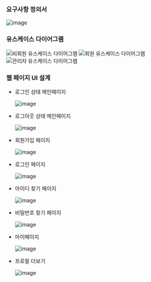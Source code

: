 ### 요구사항 정의서
![image](https://github.com/user-attachments/assets/46528ea5-ba34-4a81-af53-4c7e4677ccbc)


### 유스케이스 다이어그램
![비회원 유스케이스 다이어그램](https://github.com/user-attachments/assets/412dee2a-f18c-487d-aac9-8855975f3584)
![회원 유스케이스 다이어그램](https://github.com/user-attachments/assets/c08e18d3-c9ef-4505-ad9c-4ab4d7e7ab58)
![관리자 유스케이스 다이어그램](https://github.com/user-attachments/assets/16cc10d5-db2d-4cfb-9b84-b8e1c8cf8614)


### 웹 페이지 UI 설계
- 로그인 상태 메인페이지
  
  ![image](https://github.com/user-attachments/assets/638e9560-e322-43dd-8ab4-8049fdbf6106)


- 로그아웃 상태 메인페이지
  
  ![image](https://github.com/user-attachments/assets/ff0f0cdf-2e82-48f6-8823-95c2752a5db1)


- 회원가입 페이지
  
  ![image](https://github.com/user-attachments/assets/01412f91-23b2-4203-9e19-badc06aff9a5)


- 로그인 페이지
  
  ![image](https://github.com/user-attachments/assets/5a6ee18f-66c7-4970-a47e-5305644aba84)


- 아이디 찾기 페이지
  
  ![image](https://github.com/user-attachments/assets/6f525caa-6ca4-4a68-857a-4e3c27f0722b)


- 비밀번호 찾기 페이지
  
  ![image](https://github.com/user-attachments/assets/abf6179c-fe4b-4c44-b60b-818f743f707b)


- 마이페이지
  
  ![image](https://github.com/user-attachments/assets/5bfb2b44-b275-4f92-9370-d79ce44d7645)


- 프로필 더보기
  
  ![image](https://github.com/user-attachments/assets/f3de7e52-5374-481b-8eb9-c8ff36a7d4fc)
